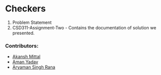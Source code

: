 # Checkers

1. Problem Statement
2. CSD311-Assignment-Two - Contains the documentation of solution we presented. 

### Contributors:

- [Akansh Mittal](https://github.com/akansh2000)
- [Aman Yadav](https://github.com/yadav-aman)
- [Aryaman Singh Rana](https://github.com/wickedbaba)

